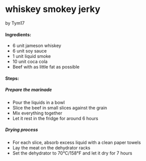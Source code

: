 # whiskey smokey jerky
by Tym17

#### Ingredients:
- 6 unit jameson whiskey
- 6 unit soy sauce
- 1 unit liquid smoke
- 10 unit coca cola
- Beef with as little fat as possible

#### Steps:
##### Prepare the marinade
- Pour the liquids in a bowl
- Slice the beef in small slices against the grain
- Mix everything together
- Let it rest in the fridge for around 6 hours

##### Drying process
- For each slice, absorb excess liquid with a clean paper towels
- Lay the meat on the dehydrator racks
- Set the dehydrator to 70°C/158°F and let it dry for 7 hours